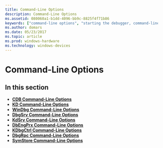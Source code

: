 ```yaml
---
title: Command-Line Options
description: Command-Line Options
ms.assetid: 080060a1-b1dd-4096-bb9c-8825f4f71b86
keywords: ["command-line options", "starting the debugger, command-line options"]
ms.author: domars
ms.date: 05/23/2017
ms.topic: article
ms.prod: windows-hardware
ms.technology: windows-devices
---
```


# Command-Line Options


## <span id="ddk_command_line_options_dbg"></span><span id="DDK_COMMAND_LINE_OPTIONS_DBG"></span>


## <span id="in_this_section"></span>In this section


-   [**CDB Command-Line Options**](cdb-command-line-options.md)
-   [**KD Command-Line Options**](kd-command-line-options.md)
-   [**WinDbg Command-Line Options**](windbg-command-line-options.md)
-   [**DbgSrv Command-Line Options**](dbgsrv-command-line-options.md)
-   [**KdSrv Command-Line Options**](kdsrv-command-line-options.md)
-   [**DbEngPrx Command-Line Options**](dbengprx-command-line-options.md)
-   [**KDbgCtrl Command-Line Options**](kdbgctrl-command-line-options.md)
-   [**DbgRpc Command-Line Options**](dbgrpc-command-line-options.md)
-   [**SymStore Command-Line Options**](symstore-command-line-options.md)

 

 





